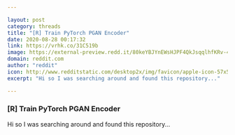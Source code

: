 ```yaml
---

layout: post
category: threads
title: "[R] Train PyTorch PGAN Encoder"
date: 2020-08-28 00:17:32
link: https://vrhk.co/31C519b
image: https://external-preview.redd.it/80keYBJYnEWsHJPF4QkJsqqlhfKRv-4c4F-5LFADhUE.jpg?width=400&height=209.42408377&auto=webp&crop=400:209.42408377,smart&s=d50d38761a1f2cb43fe8dbdc26daa58b1f8b50ad
domain: reddit.com
author: "reddit"
icon: http://www.redditstatic.com/desktop2x/img/favicon/apple-icon-57x57.png
excerpt: "Hi so I was searching around and found this repository..."

---
```


### [R] Train PyTorch PGAN Encoder

Hi so I was searching around and found this repository...